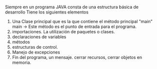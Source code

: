 Siempre en un programa JAVA consta de una estructura básica de desarrollo
Tiene los siguientes elementos

1. Una Clase principal que es la que contiene el método principal "main" 
    main -> Este método es el punto de entrada para el programa.
2. importaciones. La utilización de paquetes o clases.
3. declaraciones de variables
4. métodos
5. estructuras de control.
6. Manejo de excepciones 
7. Fin del programa, un mensaje. cerrar recursos, cerrar objetos en memoria. 